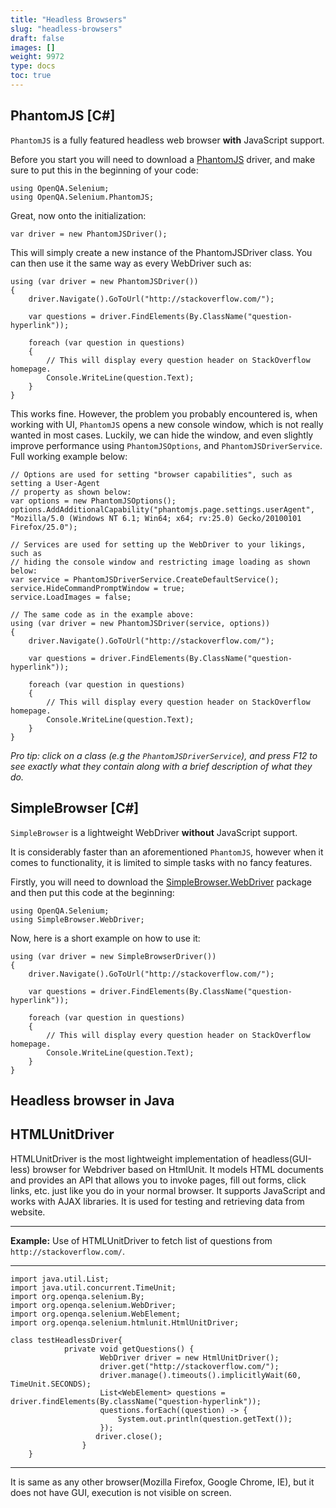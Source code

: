 ```yaml
---
title: "Headless Browsers"
slug: "headless-browsers"
draft: false
images: []
weight: 9972
type: docs
toc: true
---
```


## PhantomJS [C#]
`PhantomJS` is a fully featured headless web browser **with** JavaScript support.

Before you start you will need to download a [PhantomJS][1] driver, and make sure to put this in the beginning of your code:

<!-- language: c# -->

    using OpenQA.Selenium;
    using OpenQA.Selenium.PhantomJS;

Great, now onto the initialization:

<!-- language: c# -->

    var driver = new PhantomJSDriver();
This will simply create a new instance of the PhantomJSDriver class. You can then use it the same way as every WebDriver such as:

<!-- language: c# -->

    using (var driver = new PhantomJSDriver())
    {
        driver.Navigate().GoToUrl("http://stackoverflow.com/");

        var questions = driver.FindElements(By.ClassName("question-hyperlink"));

        foreach (var question in questions)
        {
            // This will display every question header on StackOverflow homepage.
            Console.WriteLine(question.Text);
        }
    }

This works fine. However, the problem you probably encountered is, when working with UI, `PhantomJS` opens a new console window, which is not really wanted in most cases. Luckily, we can hide the window, and even slightly improve performance using `PhantomJSOptions`, and `PhantomJSDriverService`. Full working example below:

<!-- language: c# -->

    // Options are used for setting "browser capabilities", such as setting a User-Agent
    // property as shown below:
    var options = new PhantomJSOptions();
    options.AddAdditionalCapability("phantomjs.page.settings.userAgent", 
    "Mozilla/5.0 (Windows NT 6.1; Win64; x64; rv:25.0) Gecko/20100101 Firefox/25.0");

    // Services are used for setting up the WebDriver to your likings, such as
    // hiding the console window and restricting image loading as shown below:
    var service = PhantomJSDriverService.CreateDefaultService();
    service.HideCommandPromptWindow = true;
    service.LoadImages = false;

    // The same code as in the example above:
    using (var driver = new PhantomJSDriver(service, options))
    {
        driver.Navigate().GoToUrl("http://stackoverflow.com/");

        var questions = driver.FindElements(By.ClassName("question-hyperlink"));

        foreach (var question in questions)
        {
            // This will display every question header on StackOverflow homepage.
            Console.WriteLine(question.Text);
        }
    }

*Pro tip: click on a class (e.g the `PhantomJSDriverService`), and press F12 to see exactly what they contain along with a brief description of what they do.*



  [1]: https://www.nuget.org/packages/PhantomJS/

## SimpleBrowser [C#]
`SimpleBrowser` is a lightweight WebDriver **without** JavaScript support. 

It is considerably faster than an aforementioned `PhantomJS`, however when it comes to functionality, it is limited to simple tasks with no fancy features.

Firstly, you will need to download the [SimpleBrowser.WebDriver][1] package and then put this code at the beginning:

    using OpenQA.Selenium;
    using SimpleBrowser.WebDriver;

Now, here is a short example on how to use it:

    using (var driver = new SimpleBrowserDriver())
    {
        driver.Navigate().GoToUrl("http://stackoverflow.com/");

        var questions = driver.FindElements(By.ClassName("question-hyperlink"));

        foreach (var question in questions)
        {
            // This will display every question header on StackOverflow homepage.
            Console.WriteLine(question.Text);
        }
    }

  [1]: https://www.nuget.org/packages/SimpleBrowser.WebDriver/

## Headless browser in Java
HTMLUnitDriver
--------------

HTMLUnitDriver is the most lightweight implementation of headless(GUI-less) browser for Webdriver based on HtmlUnit. It models HTML documents and provides an API that allows you to invoke pages, fill out forms, click links, etc. just like you do in your normal browser.
It supports JavaScript and works with AJAX libraries. It is used for testing and retrieving data from website. 


----------
**Example:**
Use of HTMLUnitDriver to fetch list of questions from `http://stackoverflow.com/`.


----------

    import java.util.List;
    import java.util.concurrent.TimeUnit;
    import org.openqa.selenium.By;
    import org.openqa.selenium.WebDriver;
    import org.openqa.selenium.WebElement;
    import org.openqa.selenium.htmlunit.HtmlUnitDriver;
            
    class testHeadlessDriver{
                private void getQuestions() {
                        WebDriver driver = new HtmlUnitDriver();
                        driver.get("http://stackoverflow.com/");
                        driver.manage().timeouts().implicitlyWait(60, TimeUnit.SECONDS);
                        List<WebElement> questions = driver.findElements(By.className("question-hyperlink"));
                        questions.forEach((question) -> {
                            System.out.println(question.getText());
                        });
                       driver.close();
                    }
        }


----------
It is same as any other browser(Mozilla Firefox, Google Chrome, IE), but it does not have GUI, execution is not visible on screen.

